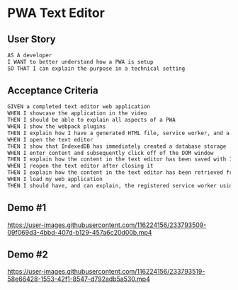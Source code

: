 # PWA Text Editor

## User Story

```md
AS A developer
I WANT to better understand how a PWA is setup
SO THAT I can explain the purpose in a technical setting
```

## Acceptance Criteria

```md
GIVEN a completed text editor web application
WHEN I showcase the application in the video
THEN I should be able to explain all aspects of a PWA
WHEN I show the webpack plugins
THEN I explain how I have a generated HTML file, service worker, and a manifest file
WHEN I open the text editor
THEN I show that IndexedDB has immediately created a database storage
WHEN I enter content and subsequently click off of the DOM window
THEN I explain how the content in the text editor has been saved with IndexedDB
WHEN I reopen the text editor after closing it
THEN I explain how the content in the text editor has been retrieved from our IndexedDB
WHEN I load my web application
THEN I should have, and can explain, the registered service worker using workbox
```
## Demo #1

https://user-images.githubusercontent.com/116224156/233793509-09f069d3-4bbd-407d-b129-457a6c20d00b.mp4

## Demo #2

https://user-images.githubusercontent.com/116224156/233793519-58e66428-1553-42f1-8547-d792adb5a530.mp4
